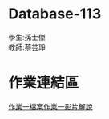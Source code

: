 # Database-113
學生:孫士傑  
教師:蔡芸琤
# 作業連結區  
[作業一檔案](https://github.com/jaison5/Database-113/blob/main/%E4%BD%9C%E6%A5%AD%E4%B8%80.sql)[作業一影片解說](
https://youtu.be/yhgwgaZDgFA?si=g4F9TQQlNEM50498)

